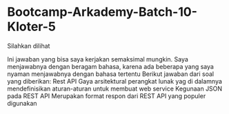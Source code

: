 # Bootcamp-Arkademy-Batch-10-Kloter-5
Silahkan dilihat

Ini jawaban yang bisa saya kerjakan semaksimal mungkin. Saya menjawabnya dengan beragam bahasa, karena ada beberapa yang saya nyaman menjawabnya dengan bahasa tertentu
Berikut jawaban dari soal yang diberikan:
Rest API Gaya arsitektural perangkat lunak yag di dalamnya mendefinisikan aturan-aturan untuk membuat web service
Kegunaan JSON pada REST API Merupakan format respon dari REST API yang populer digunakan
